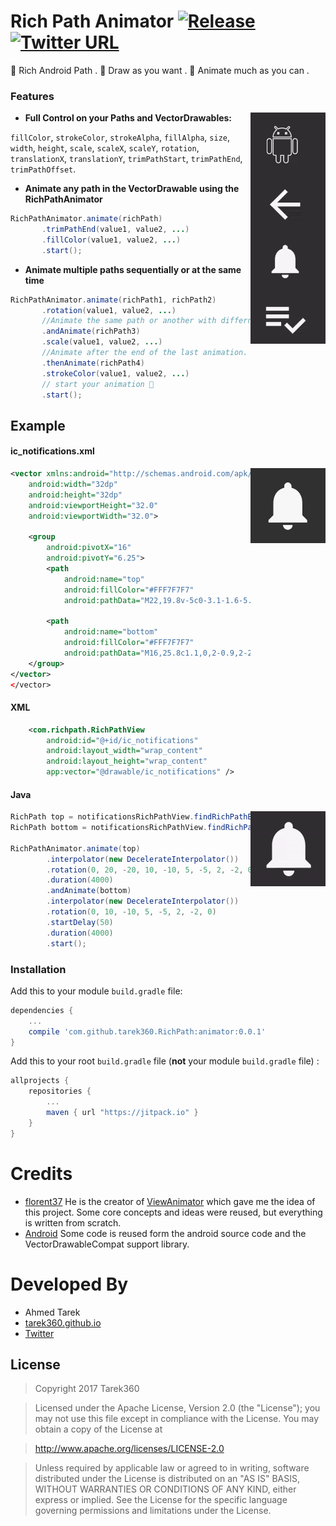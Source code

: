 # Rich Path Animator [![Release](https://jitpack.io/v/tarek360/RichPath.svg)](https://jitpack.io/#tarek360/RichPath) [![Twitter URL](https://img.shields.io/twitter/url/http/shields.io.svg?style=social)](https://twitter.com/intent/tweet?text=https://github.com/tarek360/RichPath)

💪 Rich Android Path .     🤡 Draw as you want .    🎉 Animate much as you can .
### Features
<img src="/screenshots/samples.gif" align="right" width="120">

- **Full Control on your Paths and VectorDrawables:**

`fillColor`, `strokeColor`, `strokeAlpha`, `fillAlpha`, `size`, `width`, `height`, `scale`, `scaleX`, `scaleY`, `rotation`, `translationX`, `translationY`, `trimPathStart`, `trimPathEnd`, `trimPathOffset`.

- **Animate any path in the VectorDrawable using the RichPathAnimator**
 ```java
RichPathAnimator.animate(richPath)
        .trimPathEnd(value1, value2, ...)
        .fillColor(value1, value2, ...)
        .start();
```

 - **Animate multiple paths sequentially or at the same time**
 ```java
RichPathAnimator.animate(richPath1, richPath2)
        .rotation(value1, value2, ...)
        //Animate the same path or another with differnet animated attributes.
        .andAnimate(richPath3)
        .scale(value1, value2, ...)
        //Animate after the end of the last animation.
        .thenAnimate(richPath4)
        .strokeColor(value1, value2, ...)
        // start your animation 🎉
        .start();
```
## Example

#### ic_notifications.xml
<img src="/screenshots/ic_notifications.png" align="right" width="120">

```xml
<vector xmlns:android="http://schemas.android.com/apk/res/android"
    android:width="32dp"
    android:height="32dp"
    android:viewportHeight="32.0"
    android:viewportWidth="32.0">

    <group
        android:pivotX="16"
        android:pivotY="6.25">
        <path
            android:name="top"
            android:fillColor="#FFF7F7F7"
            android:pathData="M22,19.8v-5c0-3.1-1.6-5.6-4.5-6.3V7.8c0-0.8-0.7-1.5-1.5-1.5s-1.5,0.7-1.5,1.5v0.7c-2.9,0.7-4.5,3.2-4.5,6.3v5l-2,2v1h16v-1L22,19.8z" />

        <path
            android:name="bottom"
            android:fillColor="#FFF7F7F7"
            android:pathData="M16,25.8c1.1,0,2-0.9,2-2h-4C14,24.9,14.9,25.8,16,25.8z" />
    </group>
</vector>
</vector>
```

#### XML
```xml
    <com.richpath.RichPathView
        android:id="@+id/ic_notifications"
        android:layout_width="wrap_content"
        android:layout_height="wrap_content"
        app:vector="@drawable/ic_notifications" />
```

#### Java
<img src="/screenshots/ic_notifications.gif" align="right" width="120">

```java
RichPath top = notificationsRichPathView.findRichPathByName("top");
RichPath bottom = notificationsRichPathView.findRichPathByName("bottom");

RichPathAnimator.animate(top)
        .interpolator(new DecelerateInterpolator())
        .rotation(0, 20, -20, 10, -10, 5, -5, 2, -2, 0)
        .duration(4000)
        .andAnimate(bottom)
        .interpolator(new DecelerateInterpolator())
        .rotation(0, 10, -10, 5, -5, 2, -2, 0)
        .startDelay(50)
        .duration(4000)
        .start();
```


### Installation

Add this to your module `build.gradle` file:
```gradle
dependencies {
	...
	compile 'com.github.tarek360.RichPath:animator:0.0.1'
}
```

Add this to your root `build.gradle` file (**not** your module `build.gradle` file) :
```gradle
allprojects {
	repositories {
		...
		maven { url "https://jitpack.io" }
	}
}
```
# Credits

- [florent37](https://github.com/florent37) He is the creator of [ViewAnimator](https://github.com/florent37/ViewAnimator) which gave me the idea of this project. Some core concepts and ideas were reused, but everything is written from scratch.
- [Android](https://android.com/) Some code is reused form the android source code and the VectorDrawableCompat support library.

# Developed By

* Ahmed Tarek
 * [tarek360.github.io](http://tarek360.github.io/)
 * [Twitter](https://twitter.com/a_tarek360)


## License

>Copyright 2017 Tarek360

>Licensed under the Apache License, Version 2.0 (the "License");
you may not use this file except in compliance with the License.
You may obtain a copy of the License at

>   http://www.apache.org/licenses/LICENSE-2.0

>Unless required by applicable law or agreed to in writing, software
distributed under the License is distributed on an "AS IS" BASIS,
WITHOUT WARRANTIES OR CONDITIONS OF ANY KIND, either express or implied.
See the License for the specific language governing permissions and
limitations under the License.
